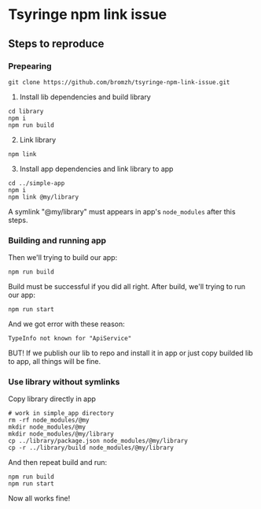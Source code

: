 # Tsyringe npm link issue
## Steps to reproduce
### Prepearing
```
git clone https://github.com/bromzh/tsyringe-npm-link-issue.git
```

1. Install lib dependencies and build library
```
cd library
npm i
npm run build
```
2. Link library
```
npm link
```
3. Install app dependencies and link library to app
```
cd ../simple-app
npm i
npm link @my/library
```

A symlink "@my/library" must appears in app's `node_modules` after this steps.

### Building and running app
Then we'll trying to build our app:

```
npm run build
```

Build must be successful if you did all right. After build, we'll trying to run our app:

```
npm run start
```

And we got error with these reason:
```
TypeInfo not known for "ApiService"
```

BUT! If we publish our lib to repo and install it in app or just copy builded lib to app, all things will be fine.

### Use library without symlinks

Copy library directly in app

```
# work in simple_app directory
rm -rf node_modules/@my
mkdir node_modules/@my
mkdir node_modules/@my/library
cp ../library/package.json node_modules/@my/library
cp -r ../library/build node_modules/@my/library
```

And then repeat build and run:

```
npm run build
npm run start
```

Now all works fine!
